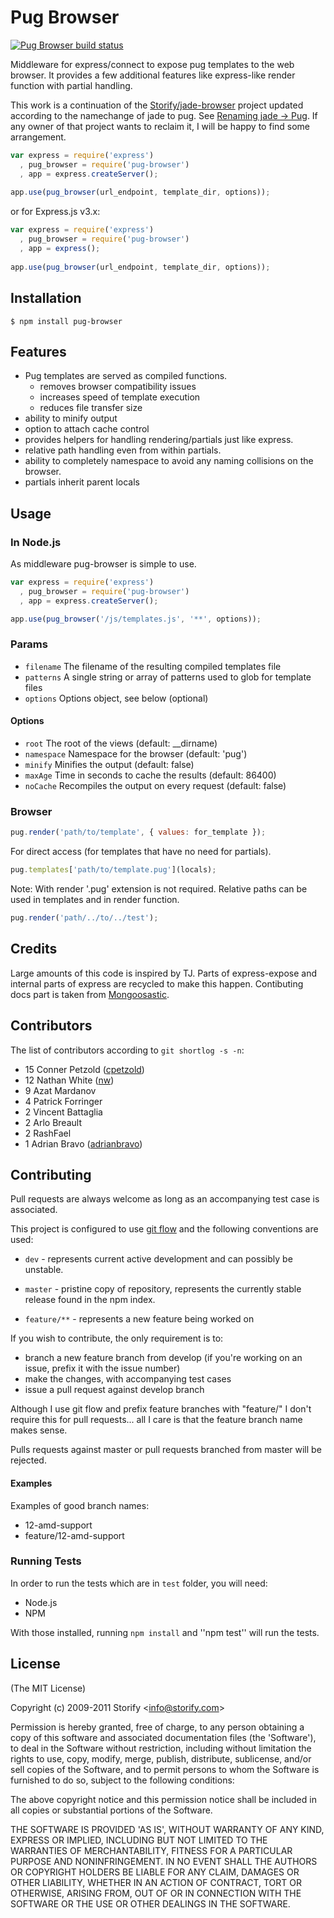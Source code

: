 # Pug Browser

[![Pug Browser build status](https://travis-ci.org/MC-Escherichia/pug-browser.png)](https://travis-ci.org/MC-Escherichia/pug-browser)


  Middleware for express/connect to expose pug templates to the web browser. It provides a few additional features like express-like render function with partial handling.
  
  This work is a continuation of the [Storify/jade-browser](https://github.com/storify/jade-browser) project updated according to the namechange of jade to pug. See [Renaming jade -> Pug](https://github.com/pugjs/jade/issues/2184). If any owner of that project wants to reclaim it, I will be happy to find some arrangement. 
  
  
  
```javascript
var express = require('express')
  , pug_browser = require('pug-browser')
  , app = express.createServer();
  
app.use(pug_browser(url_endpoint, template_dir, options));
```

or for Express.js v3.x:

```javascript
var express = require('express')
  , pug_browser = require('pug-browser')
  , app = express();
  
app.use(pug_browser(url_endpoint, template_dir, options));
```

## Installation

    $ npm install pug-browser
  
## Features

  * Pug templates are served as compiled functions.
    * removes browser compatibility issues
    * increases speed of template execution
    * reduces file transfer size
  * ability to minify output
  * option to attach cache control
  * provides helpers for handling rendering/partials just like express.
  * relative path handling even from within partials.
  * ability to completely namespace to avoid any naming collisions on the browser.
  * partials inherit parent locals

## Usage

### In Node.js

  As middleware pug-browser is simple to use.

```javascript
var express = require('express')
  , pug_browser = require('pug-browser')
  , app = express.createServer();

app.use(pug_browser('/js/templates.js', '**', options));
```

### Params

  - `filename`  The filename of the resulting compiled templates file
  - `patterns`  A single string or array of patterns used to glob for template files
  - `options`   Options object, see below (optional)

#### Options

  - `root`      The root of the views (default: __dirname)
  - `namespace` Namespace for the browser (default: 'pug')
  - `minify`    Minifies the output (default: false)
  - `maxAge`    Time in seconds to cache the results (default: 86400)
  - `noCache`   Recompiles the output on every request (default: false)
  
### Browser

```javascript
pug.render('path/to/template', { values: for_template });
```
    
For direct access (for templates that have no need for partials).

```javascript
pug.templates['path/to/template.pug'](locals);
```
    
Note: With render '.pug' extension is not required. Relative paths can be used in templates and in render function.

```javascript
pug.render('path/../to/../test');
```

## Credits

  Large amounts of this code is inspired by TJ. Parts of express-expose and internal parts of express are recycled to make this happen. Contibuting docs part is taken from [Mongoosastic](https://github.com/storify/mongoosastic/blob/master/readme.md).

## Contributors

The list of contributors according to `git shortlog -s -n`:

* 15  Conner Petzold ([cpetzold](http://github.com/cpetzold))
* 12  Nathan White ([nw](http://github.com/nw))
* 9  Azat Mardanov
* 4  Patrick Forringer
* 2  Vincent Battaglia
* 2  Arlo Breault
* 2  RashFael
* 1  Adrian Bravo ([adrianbravo](http://github.com/adrianbravo))


## Contributing

Pull requests are always welcome as long as an accompanying test case is
associated. 

This project is configured to use [git
flow](https://github.com/nvie/gitflow/) and the following conventions
are used:

* ``dev`` - represents current active development and can possibly be
  unstable. 

* ``master`` - pristine copy of repository, represents the currently
  stable release found in the npm index.

* ``feature/**`` - represents a new feature being worked on

If you wish to contribute, the only requirement is to: 

- branch a new feature branch from develop (if you're working on an
  issue, prefix it with the issue number)
- make the changes, with accompanying test cases
- issue a pull request against develop branch

Although I use git flow and prefix feature branches with "feature/" I
don't require this for pull requests... all I care is that the feature
branch name makes sense. 

Pulls requests against master or pull requests branched from master will
be rejected.

#### Examples

Examples of good branch names:

* 12-amd-support
* feature/12-amd-support


### Running Tests

In order to run the tests which are in `test` folder, you will need:

* Node.js
* NPM

With those installed, running `npm install` and ''npm test'' will run the tests.

    
## License 

(The MIT License)

Copyright (c) 2009-2011 Storify &lt;info@storify.com&gt;

Permission is hereby granted, free of charge, to any person obtaining
a copy of this software and associated documentation files (the
'Software'), to deal in the Software without restriction, including
without limitation the rights to use, copy, modify, merge, publish,
distribute, sublicense, and/or sell copies of the Software, and to
permit persons to whom the Software is furnished to do so, subject to
the following conditions:

The above copyright notice and this permission notice shall be
included in all copies or substantial portions of the Software.

THE SOFTWARE IS PROVIDED 'AS IS', WITHOUT WARRANTY OF ANY KIND,
EXPRESS OR IMPLIED, INCLUDING BUT NOT LIMITED TO THE WARRANTIES OF
MERCHANTABILITY, FITNESS FOR A PARTICULAR PURPOSE AND NONINFRINGEMENT.
IN NO EVENT SHALL THE AUTHORS OR COPYRIGHT HOLDERS BE LIABLE FOR ANY
CLAIM, DAMAGES OR OTHER LIABILITY, WHETHER IN AN ACTION OF CONTRACT,
TORT OR OTHERWISE, ARISING FROM, OUT OF OR IN CONNECTION WITH THE
SOFTWARE OR THE USE OR OTHER DEALINGS IN THE SOFTWARE.
